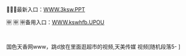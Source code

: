 <p>
	🔆🔆🔆最新入口：<a href="http://www.baidu.com/link?url=6MA2SWnO3Raqke39an_0PUxosM6ZrUGzi1BN9tNnlPW&wd">WWW.3ksw.PPT</a> 
	<p>
		🈸
🈸
🈸备用入口：<a href="http://www.baidu.com/link?url=6MA2SWnO3Raqke39an_0PUxosM6ZrUGzi1BN9tNnlPW&wd">WWW.kswhfb.UPOU</a> 
	</p>
	<p>
		<br />
	</p>
	<p>
		国色天香网www，跳d放在里面逛超市的视频,天美传媒 视频[随机段落5-
]
	</p>
